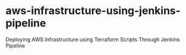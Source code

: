 # aws-infrastructure-using-jenkins-pipeline
Deploying AWS Infrastructure using Terraform Scripts Through Jenkins Pipeline
